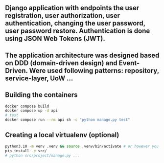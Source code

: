 ## Django application with endpoints the user registration, user authorization, user authentication, changing the user password, user password restore. Authentication is done using JSON Web Tokens (JWT).

## The application architecture was designed based on DDD (domain-driven design) and Event-Driven. Were used following patterns: repository, service-layer, UoW ...

## Building the containers
```sh
docker compose build
docker compose up -d api
# test
docker compose run --rm api sh -c "python manage.py test"
```

## Creating a local virtualenv (optional)
```sh
python3.10 -m venv .venv && source .venv/bin/activate # or however you like to create virtualenvs
pip install -e src/
# python src/project/manage.py ...
```